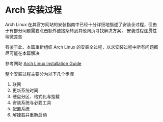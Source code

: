 # Arch 安装过程

Arch Linux 在其官方网站的安装指南中已经十分详细地描述了安装全过程，但由于有部分问题需要点击额外链接条转到其他网页寻找解决方案，
安装过程连贯性稍微差些

有鉴于此，本篇重新组织 Arch Linux 的安装全过程，以求安装过程中所有问题都尽可能在本篇解决

参考网站 [Arch Linux Installation Guide](https://wiki.archlinux.org/title/Installation_guide_(%E7%AE%80%E4%BD%93%E4%B8%AD%E6%96%87))

整个安装过程主要分为以下几个步骤

1. 联网
2. 更新系统时间
3. 硬盘分区、格式化与挂载
4. 安装系统与必要工具
5. 配置系统
6. 解挂载并重新启动

